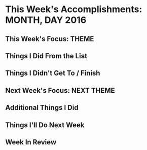 
# This Week's Accomplishments: **MONTH, DAY** 2016

## This Week's Focus: **THEME**

## Things I Did From the List

## Things I Didn't Get To / Finish

## Next Week's Focus: **NEXT THEME**

## Additional Things I Did

## Things I'll Do Next Week

## Week In Review
